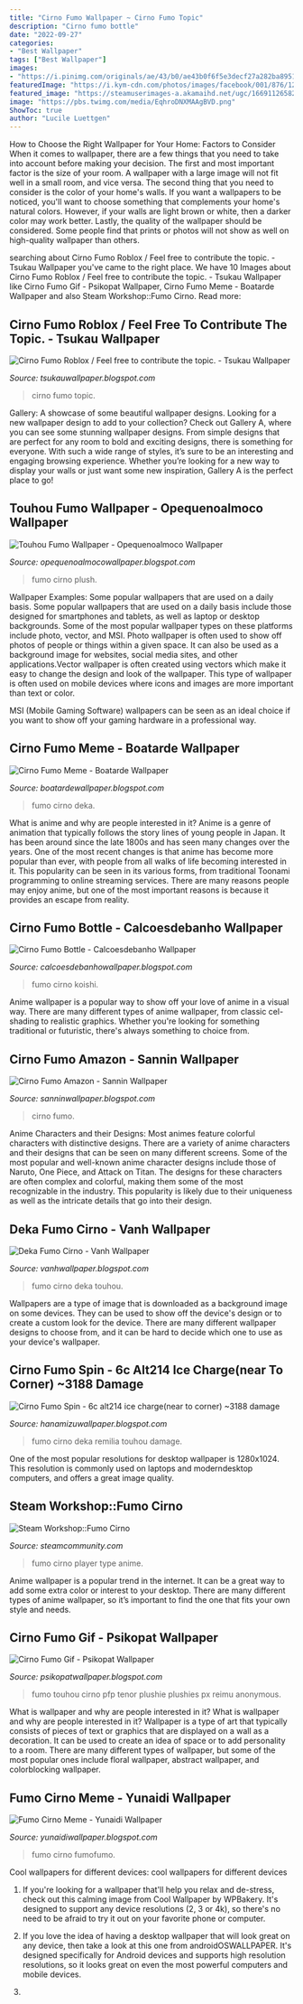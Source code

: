 ```yaml
---
title: "Cirno Fumo Wallpaper ~ Cirno Fumo Topic"
description: "Cirno fumo bottle"
date: "2022-09-27"
categories:
- "Best Wallpaper"
tags: ["Best Wallpaper"]
images:
- "https://i.pinimg.com/originals/ae/43/b0/ae43b0f6f5e3decf27a282ba89519fa3.jpg"
featuredImage: "https://i.kym-cdn.com/photos/images/facebook/001/876/128/827"
featured_image: "https://steamuserimages-a.akamaihd.net/ugc/1669112658284881118/9D6C5B3E0134244CEBFF0330130A797462768DE2/?imw=268&amp;imh=268&amp;ima=fit&amp;impolicy=Letterbox&amp;imcolor=%23000000&amp;letterbox=true"
image: "https://pbs.twimg.com/media/EqhroDNXMAAgBVD.png"
ShowToc: true
author: "Lucile Luettgen"
---
```



How to Choose the Right Wallpaper for Your Home: Factors to Consider
When it comes to wallpaper, there are a few things that you need to take into account before making your decision. The first and most important factor is the size of your room. A wallpaper with a large image will not fit well in a small room, and vice versa. 
The second thing that you need to consider is the color of your home's walls. If you want a wallpapers to be noticed, you'll want to choose something that complements your home's natural colors. However, if your walls are light brown or white, then a darker color may work better. 
Lastly, the quality of the wallpaper should be considered. Some people find that prints or photos will not show as well on high-quality wallpaper than others.

	

		
searching about Cirno Fumo Roblox / Feel free to contribute the topic. - Tsukau Wallpaper you've came to the right place. We have 10 Images about Cirno Fumo Roblox / Feel free to contribute the topic. - Tsukau Wallpaper like Cirno Fumo Gif - Psikopat Wallpaper, Cirno Fumo Meme - Boatarde Wallpaper and also Steam Workshop::Fumo Cirno. Read more:
		
    
## Cirno Fumo Roblox / Feel Free To Contribute The Topic. - Tsukau Wallpaper

<img loading=lazy src="https://pbs.twimg.com/ext_tw_video_thumb/1353446209709600773/pu/img/Dh2EdPlTHoXsbl8h.jpg" onerror="this.onerror=null;this.src='https://tse4.mm.bing.net/th?id=OIP.hX6I2vXe0hBrK7s1_zaiogHaHa&amp;pid=15.1';" alt="Cirno Fumo Roblox / Feel free to contribute the topic. - Tsukau Wallpaper">

_Source: tsukauwallpaper.blogspot.com_

>cirno fumo topic. 

	

Gallery: A showcase of some beautiful wallpaper designs.
Looking for a new wallpaper design to add to your collection? Check out Gallery A, where you can see some stunning wallpaper designs. From simple designs that are perfect for any room to bold and exciting designs, there is something for everyone. With such a wide range of styles, it’s sure to be an interesting and engaging browsing experience. Whether you’re looking for a new way to display your walls or just want some new inspiration, Gallery A is the perfect place to go!





	
	
    
## Touhou Fumo Wallpaper - Opequenoalmoco Wallpaper

<img loading=lazy src="https://i.imgur.com/mMjWuHSh.jpg" onerror="this.onerror=null;this.src='https://tse2.mm.bing.net/th?id=OIP.E8kDl5-t41X5JeSte1xtfwHaHh&amp;pid=15.1';" alt="Touhou Fumo Wallpaper - Opequenoalmoco Wallpaper">

_Source: opequenoalmocowallpaper.blogspot.com_

>fumo cirno plush. 

	

Wallpaper Examples: Some popular wallpapers that are used on a daily basis.
Some popular wallpapers that are used on a daily basis include those designed for smartphones and tablets, as well as laptop or desktop backgrounds. Some of the most popular wallpaper types on these platforms include photo, vector, and MSI. 
Photo wallpaper is often used to show off photos of people or things within a given space. It can also be used as a background image for websites, social media sites, and other applications.Vector wallpaper is often created using vectors which make it easy to change the design and look of the wallpaper. This type of wallpaper is often used on mobile devices where icons and images are more important than text or color. 

MSI (Mobile Gaming Software) wallpapers can be seen as an ideal choice if you want to show off your gaming hardware in a professional way.

    
## Cirno Fumo Meme - Boatarde Wallpaper

<img loading=lazy src="https://i.kym-cdn.com/photos/images/facebook/001/876/128/827" onerror="this.onerror=null;this.src='https://tse1.mm.bing.net/th?id=OIP.W3aEoTnQ2sx3YKD2xO7CTQHaE4&amp;pid=15.1';" alt="Cirno Fumo Meme - Boatarde Wallpaper">

_Source: boatardewallpaper.blogspot.com_

>fumo cirno deka. 

	

What is anime and why are people interested in it?
Anime is a genre of animation that typically follows the story lines of young people in Japan. It has been around since the late 1800s and has seen many changes over the years. One of the most recent changes is that anime has become more popular than ever, with people from all walks of life becoming interested in it. This popularity can be seen in its various forms, from traditional Toonami programming to online streaming services. There are many reasons people may enjoy anime, but one of the most important reasons is because it provides an escape from reality.

    
## Cirno Fumo Bottle - Calcoesdebanho Wallpaper

<img loading=lazy src="https://i.pinimg.com/originals/ae/43/b0/ae43b0f6f5e3decf27a282ba89519fa3.jpg" onerror="this.onerror=null;this.src='https://tse1.mm.bing.net/th?id=OIP.xu9J0GQoa-jBkeWkoYQkmwHaFj&amp;pid=15.1';" alt="Cirno Fumo Bottle - Calcoesdebanho Wallpaper">

_Source: calcoesdebanhowallpaper.blogspot.com_

>fumo cirno koishi. 

	

Anime wallpaper is a popular way to show off your love of anime in a visual way. There are many different types of anime wallpaper, from classic cel-shading to realistic graphics. Whether you're looking for something traditional or futuristic, there's always something to choice from.

    
## Cirno Fumo Amazon - Sannin Wallpaper

<img loading=lazy src="https://lookaside.fbsbx.com/lookaside/crawler/media/?media_id=482910129180428" onerror="this.onerror=null;this.src='https://tse4.mm.bing.net/th?id=OIP.wOIfuJL-mtC-0waX3zHoCwHaLH&amp;pid=15.1';" alt="Cirno Fumo Amazon - Sannin Wallpaper">

_Source: sanninwallpaper.blogspot.com_

>cirno fumo. 

	

Anime Characters and their Designs: Most animes feature colorful characters with distinctive designs.
There are a variety of anime characters and their designs that can be seen on many different screens. Some of the most popular and well-known anime character designs include those of Naruto, One Piece, and Attack on Titan. The designs for these characters are often complex and colorful, making them some of the most recognizable in the industry. This popularity is likely due to their uniqueness as well as the intricate details that go into their design.

    
## Deka Fumo Cirno - Vanh Wallpaper

<img loading=lazy src="http://i.imgur.com/XWEIQYa.jpg" onerror="this.onerror=null;this.src='https://tse2.mm.bing.net/th?id=OIP.QdEwzJwNVBv3_D_0BnPWKgHaEK&amp;pid=15.1';" alt="Deka Fumo Cirno - Vanh Wallpaper">

_Source: vanhwallpaper.blogspot.com_

>fumo cirno deka touhou. 

	

Wallpapers are a type of image that is downloaded as a background image on some devices. They can be used to show off the device's design or to create a custom look for the device. There are many different wallpaper designs to choose from, and it can be hard to decide which one to use as your device's wallpaper.

    
## Cirno Fumo Spin - 6c Alt214 Ice Charge(near To Corner) ~3188 Damage

<img loading=lazy src="https://i.imgur.com/B1Oe8XG.jpg" onerror="this.onerror=null;this.src='https://tse3.mm.bing.net/th?id=OIP.K6hICmEfcDHXKWri0wMhKgHaE7&amp;pid=15.1';" alt="Cirno Fumo Spin - 6c alt214 ice charge(near to corner) ~3188 damage">

_Source: hanamizuwallpaper.blogspot.com_

>fumo cirno deka remilia touhou damage. 

	

One of the most popular resolutions for desktop wallpaper is 1280x1024. This resolution is commonly used on laptops and moderndesktop computers, and offers a great image quality.

    
## Steam Workshop::Fumo Cirno

<img loading=lazy src="https://steamuserimages-a.akamaihd.net/ugc/1669112658284881118/9D6C5B3E0134244CEBFF0330130A797462768DE2/?imw=268&amp;imh=268&amp;ima=fit&amp;impolicy=Letterbox&amp;imcolor=%23000000&amp;letterbox=true" onerror="this.onerror=null;this.src='https://tse2.mm.bing.net/th?id=OIP.249zUyZ5hAGLnvHcQgjtfAAAAA&amp;pid=15.1';" alt="Steam Workshop::Fumo Cirno">

_Source: steamcommunity.com_

>fumo cirno player type anime. 

	

Anime wallpaper is a popular trend in the internet. It can be a great way to add some extra color or interest to your desktop. There are many different types of anime wallpaper, so it’s important to find the one that fits your own style and needs.

    
## Cirno Fumo Gif - Psikopat Wallpaper

<img loading=lazy src="https://i.pinimg.com/originals/41/af/2d/41af2d3c2bf95a66718d354d438d432d.gif" onerror="this.onerror=null;this.src='https://tse1.mm.bing.net/th?id=OIP.1y0QsDBrAvedJ2elUTYpdgHaGn&amp;pid=15.1';" alt="Cirno Fumo Gif - Psikopat Wallpaper">

_Source: psikopatwallpaper.blogspot.com_

>fumo touhou cirno pfp tenor plushie plushies px reimu anonymous. 

	

What is wallpaper and why are people interested in it?
What is wallpaper and why are people interested in it?
Wallpaper is a type of art that typically consists of pieces of text or graphics that are displayed on a wall as a decoration. It can be used to create an idea of space or to add personality to a room. There are many different types of wallpaper, but some of the most popular ones include floral wallpaper, abstract wallpaper, and colorblocking wallpaper.

    
## Fumo Cirno Meme - Yunaidi Wallpaper

<img loading=lazy src="https://pbs.twimg.com/media/EqhroDNXMAAgBVD.png" onerror="this.onerror=null;this.src='https://tse3.mm.bing.net/th?id=OIP.cVSptwa40eGeZFlczqVniwHaEL&amp;pid=15.1';" alt="Fumo Cirno Meme - Yunaidi Wallpaper">

_Source: yunaidiwallpaper.blogspot.com_

>fumo cirno fumofumo. 

	

Cool wallpapers for different devices:
cool wallpapers for different devices 

1. If you're looking for a wallpaper that'll help you relax and de-stress, check out this calming image from Cool Wallpaper by WPBakery. It's designed to support any device resolutions (2, 3 or 4k), so there's no need to be afraid to try it out on your favorite phone or computer.

2. If you love the idea of having a desktop wallpaper that will look great on any device, then take a look at this one from androidOSWALLPAPER. It's designed specifically for Android devices and supports high resolution resolutions, so it looks great on even the most powerful computers and mobile devices.

3.


